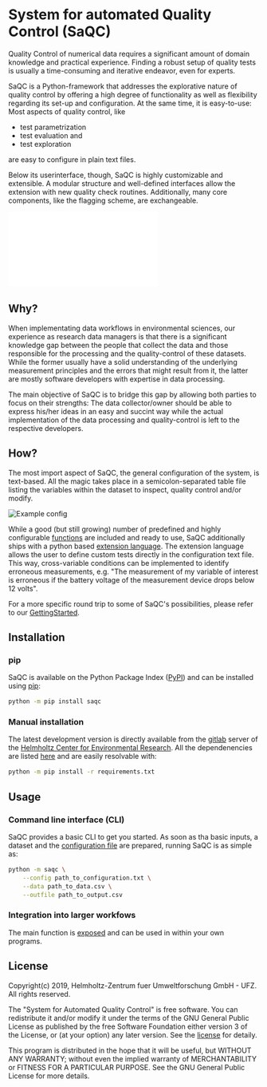 # System for automated Quality Control (SaQC)

Quality Control of numerical data requires a significant amount of domain knowledge and practical experience. Finding a robust setup of quality tests is usually a time-consuming and iterative
endeavor, even for experts.

SaQC is a Python-framework that addresses the explorative nature of quality control by offering a high degree of functionality as well as flexibility regarding its set-up and configuration. At the same time, it is easy-to-use: Most aspects of quality
control, like

+ test parametrization
+ test evaluation and 
+ test exploration 

are easy to configure in plain text files.

Below its userinterface, though, SaQC is highly customizable and extensible.
A modular structure and well-defined interfaces allow the extension with new quality check routines.
Additionally, many core components, like the flagging scheme, are exchangeable.

![Example config](docs/images/readme_image.pdf "Example config") 

## Why?
When implementating data workflows in environmental
sciences, our experience as research data managers is that there is a significant
knowledge gap between the people that collect the data and those responsible for the processing and the
quality-control of these datasets.
While the former usually have a solid understanding of the underlying measurement
principles and the errors that might result from it, the latter are mostly software
developers with expertise in data processing.

The main objective of SaQC is to bridge this gap by allowing both
parties to focus on their strengths: The data collector/owner should be
able to express his/her ideas in an easy and succint way while the actual 
implementation of the data processing and quality-control is left to the 
respective developers.


## How?
The most import aspect of SaQC, the general configuration of the system,
is text-based. All the magic takes place in a semicolon-separated table file
listing the variables within the dataset to inspect, quality control and/or
modify.

![Example config](docs/example_plots/screenshot_config.png "Example config") 

While a good (but still growing) number of predefined and highly configurable
[functions](docs/FunctionDescriptions.md) are included and ready to use, SaQC
additionally ships with a python based
[extension language](saqc/docs/GenericTests.md). The extension language allows the user to define custom tests directly in the configuration text file. This way, cross-variable conditions can be implemented to identify erroneous measurements, e.g. "The measurement of my variable of interest is erroneous if the battery voltage of the measurement device drops below 12 volts".

For a more specific round trip to some of SaQC's possibilities, please refer to
our [GettingStarted](docs/GettingStarted.md).

## Installation

### pip
SaQC is available on the Python Package Index ([PyPI](https://pypi.org/)) and
can be installed using [pip](https://pip.pypa.io/en/stable/):
```sh
python -m pip install saqc
```

### Manual installation
The latest development version is directly available from the
[gitlab](https://git.ufz.de/rdm-software/saqc) server of the
[Helmholtz Center for Environmental Research](https://www.ufz.de/index.php?en=33573). 
All the dependenencies are listed [here](saqc/requirements.txt) and are easily
resolvable with:
```sh
python -m pip install -r requirements.txt
```
   
## Usage
### Command line interface (CLI)
SaQC provides a basic CLI to get you started. As soon as tha basic inputs, 
a dataset and the [configuration file](saqc/docs/Configuration.md) are prepared,
running SaQC is as simple as:
```sh
python -m saqc \
    --config path_to_configuration.txt \
    --data path_to_data.csv \
    --outfile path_to_output.csv
```


### Integration into larger workfows
The main function is [exposed](saqc/core/core.py#L79) and can be used in within 
your own programs. 



## License
Copyright(c) 2019, 
Helmholtz-Zentrum fuer Umweltforschung GmbH - UFZ. 
All rights reserved.

The "System for Automated Quality Control" is free software. You can 
redistribute it and/or modify it under the terms of the GNU General 
Public License as published by the free Software Foundation either 
version 3 of the License, or (at your option) any later version. See the
[license](license.txt) for detaily.

This program is distributed in the hope that it will be useful, but 
WITHOUT ANY WARRANTY; without even the implied warranty of 
MERCHANTABILITY or FITNESS FOR A PARTICULAR PURPOSE. 
See the GNU General Public License for more details.

